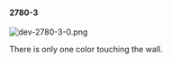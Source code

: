 #### 2780-3
![dev-2780-3-0.png](https://github.com/lil-lab/nlvr/raw/master/nlvr/dev/images/0/dev-2780-3-0.png "dev-2780-3-0.png")

There is only one color touching the wall.